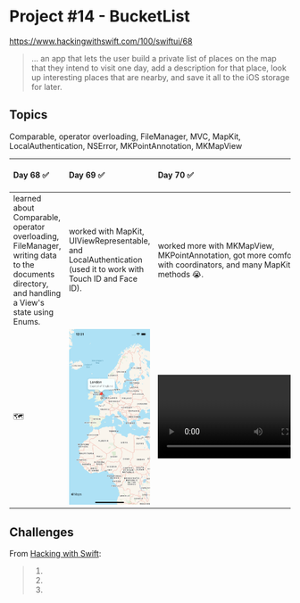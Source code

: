 # Project #14 - BucketList

https://www.hackingwithswift.com/100/swiftui/68

> ...  an app that lets the user build a private list of places on the map that they intend to visit one day, add a description for that place, look up interesting places that are nearby, and save it all to the iOS storage for later.

## Topics
Comparable, operator overloading, FileManager, MVC, MapKit, LocalAuthentication, NSError, MKPointAnnotation, MKMapView

|Day 68 :white_check_mark: | Day 69 :white_check_mark: | Day 70 :white_check_mark: | Day 71 :white_check_mark: | Day 72 :white_check_mark: | Day 73 :white_check_mark: |
|:--|:--|:--|:--|:--|:--|
| learned about Comparable, operator overloading, FileManager, writing data to the documents directory, and handling a View's state using Enums.  | worked with MapKit, UIViewRepresentable, and LocalAuthentication (used it to work with Touch ID and Face ID).  | worked more with MKMapView, MKPointAnnotation, got more comfortable with coordinators, and many MapKit delegate methods 😭. | continued with the project, we can now edit a location, and we added a section that displays nearby places to visit. This was used using URLSession to get data from Wikipedia. | worked with authentication today, now you have to use biometrics (if there's any) to access your saved locations and there's persistence (saving to the documents directory) |  |
|  🗺  | ![D69](Data/D69.png)|  ![D70](https://user-images.githubusercontent.com/12801333/124700638-0ccdda00-debb-11eb-9092-560b34e0d472.mp4) | ![D71](https://user-images.githubusercontent.com/12801333/124851051-c6868280-df6f-11eb-8591-f29dae21fc92.mp4)| ![D72](https://user-images.githubusercontent.com/12801333/125012853-df0e9f80-e038-11eb-85a5-63f099639ad0.mp4) |  |  

## Challenges

From [Hacking with Swift]():
>1. 
>2. 
>3. 
